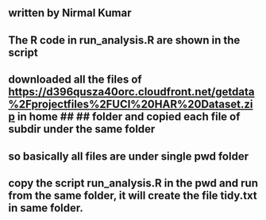 ## written by Nirmal Kumar
## The R code in run_analysis.R are shown in the script
## downloaded all the files of https://d396qusza40orc.cloudfront.net/getdata%2Fprojectfiles%2FUCI%20HAR%20Dataset.zip in home ## ## folder and copied each file of subdir under the same folder
## so basically all files are under single pwd folder
## copy the script run_analysis.R in the pwd and run from the same folder, it will create the file tidy.txt in same folder.